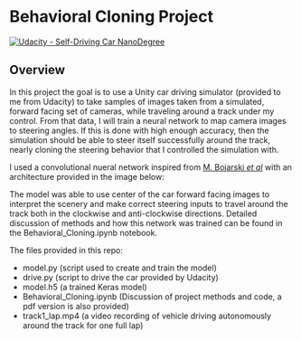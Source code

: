 # Behavioral Cloning Project

[![Udacity - Self-Driving Car NanoDegree](https://s3.amazonaws.com/udacity-sdc/github/shield-carnd.svg)](http://www.udacity.com/drive)

Overview
---
In this project the goal is to use a Unity car driving simulator (provided to me from Udacity) to take samples of images taken from a simulated, forward facing set of cameras, while traveling around a track under my control. From that data, I will train a neural network to map camera images to steering angles. If this is done with high enough accuracy, then the simulation should be able to steer itself successfully around the track, nearly cloning the steering behavior that I controlled the simulation with.

I used a convolutional nueral network inspired from [M. Bojarski *et al*](https://arxiv.org/pdf/1604.07316v1.pdf) with an architecture provided in the image below:

[](./covnet_diagram.jpg)

The model was able to use center of the car forward facing images to interpret the scenery and make correct steering inputs to travel around the track both in the clockwise and anti-clockwise directions.  Detailed discussion of methods and how this network was trained can be found in the Behavioral_Cloning.ipynb notebook.

The files provided in this repo: 
* model.py (script used to create and train the model)
* drive.py (script to drive the car provided by Udacity)
* model.h5 (a trained Keras model)
* Behavioral_Cloning.ipynb (Discussion of project methods and code, a pdf version is also provided)
* track1_lap.mp4 (a video recording of vehicle driving autonomously around the track for one full lap)